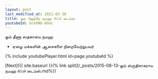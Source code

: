 ```yaml
---
layout: post
last_modified_at: 2021-03-30
title: ஓம் ஜெற்றே நமஹ ௧௦௮ டைம்ஸ்
youtubeId: GceXNO-0GUc
---
```

 
 
 ஓம் தீணா ஸதகாயை நமஹ  
 
 -  ஏழை மக்களின் ஆசைகளை நிறைவேற்றுபவர் 
 
  
 
  
 
 
 
 
 
 


{% include youtubePlayer.html id=page.youtubeId %}
 
[Next]({{ site.baseurl }}{% link  split2/_posts/2015-08-13-ஓம் ஸ்ருதிசாகராய நமஹ ௧௦௮ டைம்ஸ்.md%})
 
